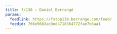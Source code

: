 ```yaml
---
title: f/138 – Daniel Berrangé
params:
  feedlink: https://fstop138.berrange.com/feed/
  feedid: 766e9683ae3ed4718364772fae7b6aa1
---
```

